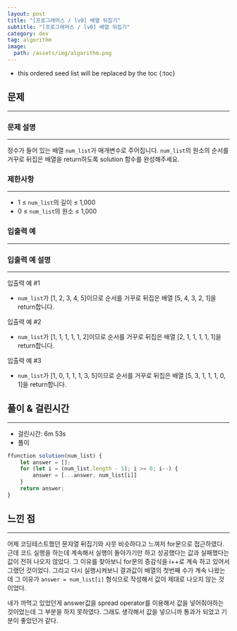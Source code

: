 ```yaml
---
layout: post
title: "[프로그래머스 / lv0] 배열 뒤집기"
subtitle: "[프로그래머스 / lv0] 배열 뒤집기"
category: dev
tag: algorithm
image:
  path: /assets/img/algorithm.png
---
```


<!-- prettier-ignore -->
* this ordered seed list will be replaced by the toc
{:toc}

## 문제

---

### **문제 설명**

---

정수가 들어 있는 배열 `num_list`가 매개변수로 주어집니다. `num_list`의 원소의 순서를 거꾸로 뒤집은 배열을 return하도록 solution 함수를 완성해주세요.

### 제한사항

---

- 1 ≤ `num_list`의 길이 ≤ 1,000
- 0 ≤ `num_list`의 원소 ≤ 1,000

### 입출력 예

---

### 입출력 예 설명

---

입출력 예 #1

- `num_list`가 [1, 2, 3, 4, 5]이므로 순서를 거꾸로 뒤집은 배열 [5, 4, 3, 2, 1]을 return합니다.

입출력 예 #2

- `num_list`가 [1, 1, 1, 1, 1, 2]이므로 순서를 거꾸로 뒤집은 배열 [2, 1, 1, 1, 1, 1]을 return합니다.

입출력 예 #3

- `num_list`가 [1, 0, 1, 1, 1, 3, 5]이므로 순서를 거꾸로 뒤집은 배열 [5, 3, 1, 1, 1, 0, 1]을 return합니다.

## 풀이 & 걸린시간

---

- 걸린시간: 6m 53s
- 풀이

```jsx
ffunction solution(num_list) {
    let answer = [];
    for (let i = (num_list.length - 1); i >= 0; i--) {
        answer = [...answer, num_list[i]]
    }
    return answer;
}
```

## 느낀 점

---

어제 코딩테스트했던 문자열 뒤집기와 사뭇 비슷하다고 느껴저 for문으로 접근하였다. 근데 코드 실행을 하는데 계속해서 실행이 돌아가기만 하고 성공했다는 값과 실패했다는 값이 전혀 나오지 않았다. 그 이유를 찾아보니 for문의 증감식을 i++로 계속 하고 있어서 그랬던 것이었다. 그리고 다시 실행시켜보니 결과값이 배열의 첫번째 수가 계속 나왔는데 그 이유가 `answer = num_list[i]` 형식으로 작성해서 값이 제대로 나오지 않는 것이었다.

내가 까먹고 있었던게 answer값을 spread operator를 이용해서 값을 넣어줘야하는 것이었는데 그 부분을 하지 못하였다. 그래도 생각해서 값을 넣으니까 통과가 되었고 기분이 좋았던거 같다.
